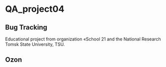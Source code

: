 # QA_project04
Bug Tracking
 ---
 
 Educational project from organization «School 21 and the National Research Tomsk State University, TSU.
 
<h2>Ozon</h2>
 

